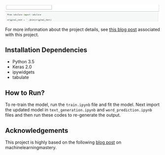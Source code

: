 ![](/animation.gif)

For more information about the project details, see [this blog post](https://shalabhsingh.github.io/Text-Generation-Word-Predict/) associated with this project.

## Installation Dependencies

* Python 3.5
* Keras 2.0
* ipywidgets
* tabulate

## How to Run?
To re-train the model, run the ```train.ipynb``` file and fit the model. Next import the updated model in ```text_generation.ipynb``` and 
```word_prediction.ipynb``` files and then run these codes to re-generate the output.

## Acknowledgements
This project is highly based on the following [blog post](http://machinelearningmastery.com/text-generation-lstm-recurrent-neural-networks-python-keras/) on machinelearningmastery.
